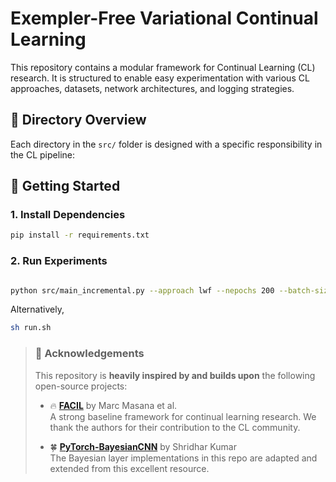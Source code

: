 # Exempler-Free Variational Continual Learning

This repository contains a modular framework for Continual Learning (CL) research. It is structured to enable easy experimentation with various CL approaches, datasets, network architectures, and logging strategies.

## 📁 Directory Overview

Each directory in the `src/` folder is designed with a specific responsibility in the CL pipeline:

## 🔧 Getting Started

### 1. Install Dependencies

```bash
pip install -r requirements.txt
```
### 2. Run Experiments
``` bash

python src/main_incremental.py --approach lwf --nepochs 200 --batch-size 128 --num-workers 4 --datasets fmnist --num-tasks 5 --nc-first-task 2 --lr 0.05 --weight-decay 5e-4 --clipping 1  --network bbbresnet18  --momentum 0.9 --exp-name exp1 --seed 0
```
Alternatively,
```bash
sh run.sh
```

> ### 🙏 Acknowledgements
> This repository is **heavily inspired by and builds upon** the following open-source projects:
>
> - 🔥 [**FACIL**](https://github.com/mmasana/FACIL) by Marc Masana et al.  
>   A strong baseline framework for continual learning research. We thank the authors for their contribution to the CL community.
>
> - 🍀 [**PyTorch-BayesianCNN**](https://github.com/kumar-shridhar/PyTorch-BayesianCNN) by Shridhar Kumar  
>   The Bayesian layer implementations in this repo are adapted and extended from this excellent resource.

